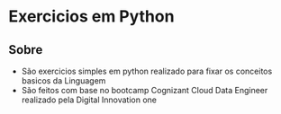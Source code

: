 # Exercicios em Python

## Sobre

+ São exercicios simples em python realizado para fixar os conceitos basicos da Linguagem
+ São feitos com base no bootcamp Cognizant Cloud Data Engineer realizado pela Digital Innovation one

## 